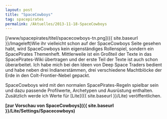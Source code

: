 ```yaml
---
layout: post
title: "SpaceCowboys"
tag: spacepirates
permalink: /Aktuelles/2013-11-18-SpaceCowboys
---
```


[/www/spacepirates/titel/spacecowboys-tn.png]({{ site.baseurl }}/Imageleft)Wie ihr vielleicht schon auf der SpaceCowboys Seite gesehen habt, wird SpaceCowboys kein eigenständiges Rollenspiel, sondern ein SpacePirates Themenheft. Mittlerweile ist ein Großteil der Texte in das SpacePirates-Wiki übertragen und der erste Teil der Texte ist auch schon überarbeitet. Ich habe mich bei den Ideen von Deep Space Traders bedient und habe neben drei Indianerstämmen, drei verschiedene Machtblöcke der Erde in den Colt-Frontier-Nebel gepackt.

SpaceCowboys wird mit den normalen SpacePirates-Regeln spielbar sein und dazu passende Profilwerte, Archetypen und Ausrüstung enthalten. Zusätzlich werde ich Werte für [Lite]({{ site.baseurl }}/Lite) veröffentlichen.

**[zur Vorschau von SpaceCowboys]({{ site.baseurl }}/Lite/Settings/Spacecowboys)**


